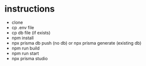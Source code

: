 # instructions

- clone
- cp .env file
- cp db file (if exists)
- npm install
- npx prisma db push (no db) or npx prisma generate (existing db)
- npm run build
- npm run start
- npx prisma studio


